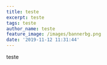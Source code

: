 ```yaml
---
title: teste
excerpt: teste
tags: teste
author_name: teste
feature_image: /images/bannerbg.png
date: '2019-11-12 11:31:44'
---
```

teste
